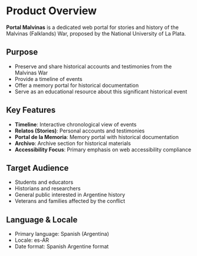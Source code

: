 # Product Overview

**Portal Malvinas** is a dedicated web portal for stories and history of the Malvinas (Falklands) War, proposed by the National University of La Plata.

## Purpose
- Preserve and share historical accounts and testimonies from the Malvinas War
- Provide a timeline of events
- Offer a memory portal for historical documentation
- Serve as an educational resource about this significant historical event

## Key Features
- **Timeline**: Interactive chronological view of events
- **Relatos (Stories)**: Personal accounts and testimonies
- **Portal de la Memoria**: Memory portal with historical documentation
- **Archivo**: Archive section for historical materials
- **Accessibility Focus**: Primary emphasis on web accessibility compliance

## Target Audience
- Students and educators
- Historians and researchers
- General public interested in Argentine history
- Veterans and families affected by the conflict

## Language & Locale
- Primary language: Spanish (Argentina)
- Locale: es-AR
- Date format: Spanish Argentine format